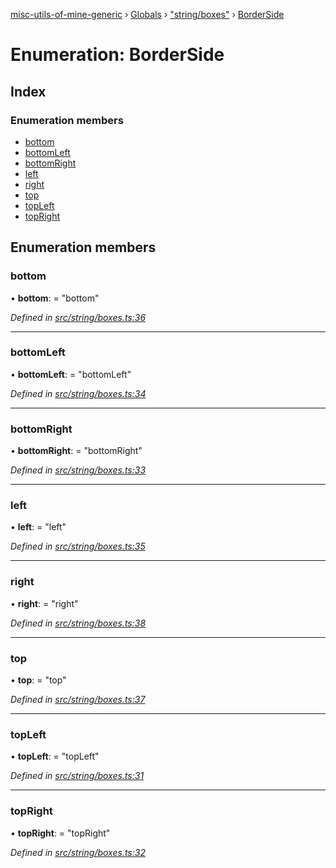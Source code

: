 [misc-utils-of-mine-generic](../README.md) › [Globals](../globals.md) › ["string/boxes"](../modules/_string_boxes_.md) › [BorderSide](_string_boxes_.borderside.md)

# Enumeration: BorderSide

## Index

### Enumeration members

* [bottom](_string_boxes_.borderside.md#bottom)
* [bottomLeft](_string_boxes_.borderside.md#bottomleft)
* [bottomRight](_string_boxes_.borderside.md#bottomright)
* [left](_string_boxes_.borderside.md#left)
* [right](_string_boxes_.borderside.md#right)
* [top](_string_boxes_.borderside.md#top)
* [topLeft](_string_boxes_.borderside.md#topleft)
* [topRight](_string_boxes_.borderside.md#topright)

## Enumeration members

###  bottom

• **bottom**: = "bottom"

*Defined in [src/string/boxes.ts:36](https://github.com/cancerberoSgx/misc-utils-of-mine/blob/6c43bc6/misc-utils-of-mine-generic/src/string/boxes.ts#L36)*

___

###  bottomLeft

• **bottomLeft**: = "bottomLeft"

*Defined in [src/string/boxes.ts:34](https://github.com/cancerberoSgx/misc-utils-of-mine/blob/6c43bc6/misc-utils-of-mine-generic/src/string/boxes.ts#L34)*

___

###  bottomRight

• **bottomRight**: = "bottomRight"

*Defined in [src/string/boxes.ts:33](https://github.com/cancerberoSgx/misc-utils-of-mine/blob/6c43bc6/misc-utils-of-mine-generic/src/string/boxes.ts#L33)*

___

###  left

• **left**: = "left"

*Defined in [src/string/boxes.ts:35](https://github.com/cancerberoSgx/misc-utils-of-mine/blob/6c43bc6/misc-utils-of-mine-generic/src/string/boxes.ts#L35)*

___

###  right

• **right**: = "right"

*Defined in [src/string/boxes.ts:38](https://github.com/cancerberoSgx/misc-utils-of-mine/blob/6c43bc6/misc-utils-of-mine-generic/src/string/boxes.ts#L38)*

___

###  top

• **top**: = "top"

*Defined in [src/string/boxes.ts:37](https://github.com/cancerberoSgx/misc-utils-of-mine/blob/6c43bc6/misc-utils-of-mine-generic/src/string/boxes.ts#L37)*

___

###  topLeft

• **topLeft**: = "topLeft"

*Defined in [src/string/boxes.ts:31](https://github.com/cancerberoSgx/misc-utils-of-mine/blob/6c43bc6/misc-utils-of-mine-generic/src/string/boxes.ts#L31)*

___

###  topRight

• **topRight**: = "topRight"

*Defined in [src/string/boxes.ts:32](https://github.com/cancerberoSgx/misc-utils-of-mine/blob/6c43bc6/misc-utils-of-mine-generic/src/string/boxes.ts#L32)*
